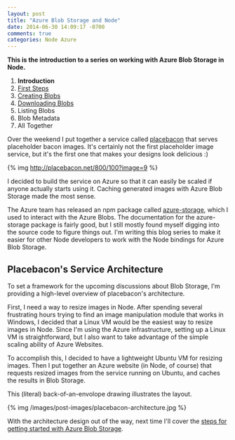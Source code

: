 ```yaml
---
layout: post
title: "Azure Blob Storage and Node"
date: 2014-06-30 14:09:17 -0700
comments: true
categories: Node Azure
---
```


**This is the introduction to a series on working with Azure Blob Storage in Node.**

1. **Introduction**
1. [First Steps](/blog/2014/07/01/azure-blob-storage-and-node-first-steps/)
1. [Creating Blobs](/blog/2014/07/02/azure-blob-storage-and-node-creating-blobs/)
1. [Downloading Blobs](/blog/2014/07/03/azure-blob-storage-and-node-downloading-blobs/)
1. Listing Blobs
1. Blob Metadata
1. All Together

Over the weekend I put together a service called [placebacon](http://placebacon.net) that serves placeholder bacon images.
It's certainly not the first placeholder image service, but it's the first one that makes your designs look delicious :)

{% img http://placebacon.net/800/100?image=9 %}

I decided to build the service on Azure so that it can easily be scaled if anyone actually starts using it.
Caching generated images with Azure Blob Storage made the most sense.

The Azure team has released an npm package called [azure-storage](https://www.npmjs.org/package/azure-storage), which I used to interact with the Azure Blobs.
The documentation for the azure-storage package is fairly good, but I still mostly found myself digging into the source code to figure things out.
I'm writing this blog series to make it easier for other Node developers to work with the Node bindings for Azure Blob Storage.

Placebacon's Service Architecture
---

To set a framework for the upcoming discussions about Blob Storage, I'm providing a high-level overview of placebacon's architecture.

First, I need a way to resize images in Node.
After spending several frustrating hours trying to find an image manipulation module that works in Windows, I decided that a Linux VM would be the easiest way to resize images in Node.
Since I'm using the Azure infrastructure, setting up a Linux VM is straightforward, but I also want to take advantage of the simple scaling ability of Azure Websites.

To accomplish this, I decided to have a lightweight Ubuntu VM for resizing images.
Then I put together an Azure website (in Node, of course) that requests resized images from the service running on Ubuntu, and caches the results in Blob Storage.

This (literal) back-of-an-envolope drawing illustrates the layout.

{% img /images/post-images/placebacon-architecture.jpg %}

With the architecture design out of the way, next time I'll cover the [steps for getting started with Azure Blob Storage](/blog/2014/07/01/azure-blob-storage-and-node-first-steps/).
